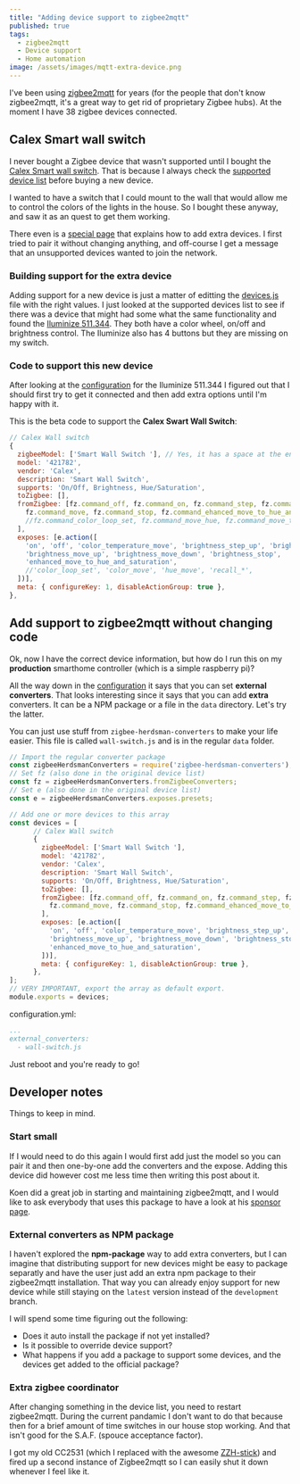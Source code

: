 ```yaml
---
title: "Adding device support to zigbee2mqtt"
published: true
tags:
  - zigbee2mqtt
  - Device support
  - Home automation
image: /assets/images/mqtt-extra-device.png
---
```


I've been using [zigbee2mqtt](https://www.zigbee2mqtt.io) for years (for the people that don't know zigbee2mqtt, it's a great way to get rid of proprietary Zigbee hubs). At the moment I have 38 zigbee devices connected.

## Calex Smart wall switch

I never bought a Zigbee device that wasn't supported until I bought the [Calex Smart wall switch](https://www.kabelshop.nl/Calex-Wandschakelaar-ZigBee-Calex-Kleur-Dimmen-2-4-GHz-421782-i11400-t27571.html). That is because I always check the [supported device list](https://www.zigbee2mqtt.io/information/supported_devices.html) before buying a new device.

I wanted to have a switch that I could mount to the wall that would allow me to control the colors of the lights in the house. So I bought these anyway, and saw it as an quest to get them working.

There even is a [special page](https://www.zigbee2mqtt.io/how_tos/how_to_support_new_devices.html) that explains how to add extra devices. I first tried to pair it without changing anything, and off-course I get a message that an unsupported devices wanted to join the network.

### Building support for the extra device

Adding support for a new device is just a matter of editting the [devices.js](https://github.com/Koenkk/zigbee-herdsman-converters/blob/master/devices.js) file with the right values. I just looked at the supported devices list to see if there was a device that might had some what the same functionality and found the [Iluminize 511.344](https://www.zigbee2mqtt.io/devices/511.344.html). They both have a color wheel, on/off and brightness control. The Iluminize also has 4 buttons but they are missing on my switch.

### Code to support this new device

After looking at the [configuration](https://github.com/Koenkk/zigbee-herdsman-converters/blob/aab1a4a993e4a87e554bfee105441ea05fbc28b2/devices.js#L10975-L10989) for the Iluminize 511.344 I figured out that I should first try to get it connected and then add extra options until I'm happy with it.

This is the beta code to support the **Calex Swart Wall Switch**:

```js
// Calex Wall switch
{
  zigbeeModel: ['Smart Wall Switch '], // Yes, it has a space at the end :(
  model: '421782',
  vendor: 'Calex',
  description: 'Smart Wall Switch',
  supports: 'On/Off, Brightness, Hue/Saturation',
  toZigbee: [],
  fromZigbee: [fz.command_off, fz.command_on, fz.command_step, fz.command_move_to_color_temp,
    fz.command_move, fz.command_stop, fz.command_ehanced_move_to_hue_and_saturation,
    //fz.command_color_loop_set, fz.command_move_hue, fz.command_move_to_color
  ],
  exposes: [e.action([
    'on', 'off', 'color_temperature_move', 'brightness_step_up', 'brightness_step_down',
    'brightness_move_up', 'brightness_move_down', 'brightness_stop', 
    'enhanced_move_to_hue_and_saturation',
    //'color_loop_set', 'color_move', 'hue_move', 'recall_*', 
  ])],
  meta: { configureKey: 1, disableActionGroup: true },
},
```

## Add support to zigbee2mqtt without changing code

Ok, now I have the correct device information, but how do I run this on my **production** smarthome controller (which is a simple raspberry pi)?

All the way down in the [configuration](https://www.zigbee2mqtt.io/information/configuration.html) it says that you can set **external converters**. That looks interesting since it says that you can add **extra** converters. It can be a NPM package or a file in the `data` directory. Let's try the latter.

You can just use stuff from `zigbee-herdsman-converters` to make your life easier. This file is called `wall-switch.js` and is in the regular `data` folder.

```js
// Import the regular converter package
const zigbeeHerdsmanConverters = require('zigbee-herdsman-converters');
// Set fz (also done in the original device list)
const fz = zigbeeHerdsmanConverters.fromZigbeeConverters;
// Set e (also done in the original device list)
const e = zigbeeHerdsmanConverters.exposes.presets;

// Add one or more devices to this array
const devices = [
      // Calex Wall switch
      {
        zigbeeModel: ['Smart Wall Switch '],
        model: '421782',
        vendor: 'Calex',
        description: 'Smart Wall Switch',
        supports: 'On/Off, Brightness, Hue/Saturation',
        toZigbee: [],
        fromZigbee: [fz.command_off, fz.command_on, fz.command_step, fz.command_move_to_color_temp,
          fz.command_move, fz.command_stop, fz.command_ehanced_move_to_hue_and_saturation,
        ],
        exposes: [e.action([
          'on', 'off', 'color_temperature_move', 'brightness_step_up', 'brightness_step_down',
          'brightness_move_up', 'brightness_move_down', 'brightness_stop', 
          'enhanced_move_to_hue_and_saturation',
        ])],
        meta: { configureKey: 1, disableActionGroup: true },
      },
];
// VERY IMPORTANT, export the array as default export.
module.exports = devices;
```

configuration.yml:

```yml
...
external_converters:
  - wall-switch.js
```

Just reboot and you're ready to go!

## Developer notes

Things to keep in mind.

### Start small

If I would need to do this again I would first add just the model so you can pair it and then one-by-one add the converters and the expose. Adding this device did however cost me less time then writing this post about it.

Koen did a great job in starting and maintaining zigbee2mqtt, and I would like to ask everybody that uses this package to have a look at his [sponsor page](https://github.com/sponsors/Koenkk).

### External converters as NPM package

I haven't explored the **npm-package** way to add extra converters, but I can imagine that distributing support for new devices might be easy to package separatly and have the user just add an extra npm package to their zigbee2mqtt installation. That way you can already enjoy support for new device while still staying on the `latest` version instead of the `development` branch.

I will spend some time figuring out the following:

- Does it auto install the package if not yet installed?
- Is it possible to override device support?
- What happens if you add a package to support some devices, and the devices get added to the official package?

### Extra zigbee coordinator

After changing something in the device list, you need to restart zigbee2mqtt. During the current pandamic I don't want to do that because then for a brief amount of time switches in our house stop working. And that isn't good for the S.A.F. (spouce acceptance factor).

I got my old CC2531 (which I replaced with the awesome [ZZH-stick](https://www.tindie.com/products/electrolama/zzh-cc2652r-multiprotocol-rf-stick/)) and fired up a second instance of Zigbee2mqtt so I can easily shut it down whenever I feel like it.
